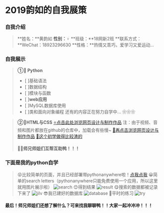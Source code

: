 # 2019韵如的自我展策

### 自我介绍
> **姓名：**黄韵如
>  **性别：**♀
>  **班级：**18网新2班
>  **联系方式：**WeChat：18923296630
> **性格：**热情又乖巧，爱学习又爱运动...


### 自我展示
>  **①🚀 Python**
>  - [ ]基础语法
>  - [ ]数据结构
>  - [ ]模块与函数
>  - [ ]**web应用**
>  - [ ]MySQL数据库使用
>  - [ ]类和面向对象编程
>  还有的内容正在努力自学中...
>  ❀❀❀

>  **②🚀HTML与CSS**
>  [⭐点击此处浏览网页设计与制作作品](http://somnuslock.gitee.io/yunru/)
>     注：由于视频、音频和图片都放在github的仓库中，加载会有些慢~
> [🌙再点击浏览网页设计与制作作品](http://somnuslock.gitee.io/web_html/)
> [🎈这个初学做得比较渣的](http://somnuslock.gitee.io/resume/)
> #### 🏃‍♂️师兄师姐们互帮互助鸭！！！

### 下面是我的python自学
> 😝比较简单的页面，并且已经部署带pythonanywhere啦！[点我点我](http://hyrnmedia.pythonanywhere.com/)
> 😀简单的search letters（pythonanywhere只能免费使用一个应用，所以这里就用图片展示啦）
> ![search](yunrumyself/1.png)
> 😊得到结果
> ![result](yunrumyself/2.png)
> 😋搜索的数据都被记录下来了
> ![jilv](yunrumyself/3.png)
> 😎我已建好的数据库
> ![database](yunrumyself/4.png)
> 💪平时的练习
> ![try](yunrumyself/4.png)

#### 最后！师兄师姐们还想了解什么？可来找我聊聊鸭！！大家一起冲冲冲！！！


